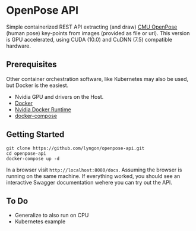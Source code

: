 # OpenPose API
Simple containerized REST API extracting (and draw) [CMU OpenPose](https://github.com/CMU-Perceptual-Computing-Lab/openpose/) (human pose) key-points from images (provided as file or url). 
This version is GPU accelerated, using CUDA (10.0) and CuDNN (7.5) compatible hardware.

## Prerequisites
Other container orchestration software, like Kubernetes may also be used, but Docker is the easiest. 
- Nvidia GPU and drivers on the Host. 
- [Docker](https://docs.docker.com/get-docker/)
- [Nvidia Docker Runtime](https://github.com/NVIDIA/nvidia-docker)
- [docker-compose](https://docs.docker.com/compose/install/)
 
## Getting Started
```
git clone https://github.com/lyngon/openpose-api.git
cd openpose-api
docker-compose up -d
```

In a browser visit `http://localhost:8080/docs`. Assuming the browser is running on the same machine.
If everything worked, you should see an interactive Swagger documentation wehere you can try out the API.  

## To Do
- Generalize to also run on CPU 
- Kubernetes example


